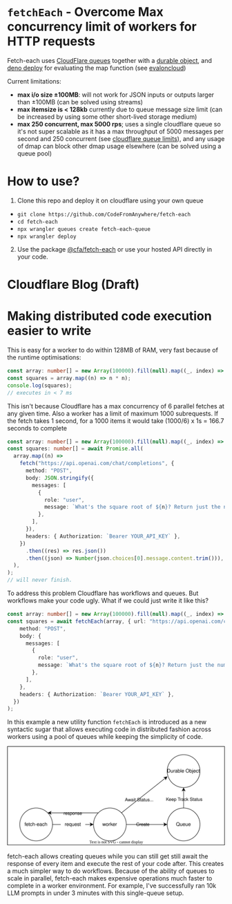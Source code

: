 # `fetchEach` - Overcome Max concurrency limit of workers for HTTP requests

Fetch-each uses [CloudFlare queues](https://developers.cloudflare.com/queues/) together with a [durable object](https://developers.cloudflare.com/durable-objects/), and [deno deploy](https://deno.com/deploy) for evaluating the map function (see [evaloncloud](https://github.com/CodeFromAnywhere/evaloncloud))

Current limitations:

- **max i/o size ±100MB**: will not work for JSON inputs or outputs larger than ±100MB (can be solved using streams)
- **max itemsize is < 128kb** currently due to queue message size limit (can be increased by using some other short-lived storage medium)
- **max 250 concurrent, max 5000 rps**; uses a single cloudflare queue so it's not super scalable as it has a max throughput of 5000 messages per second and 250 concurrent (see [cloudflare queue limits](https://developers.cloudflare.com/queues/platform/limits/)), and any usage of dmap can block other dmap usage elsewhere (can be solved using a queue pool)

# How to use?

1. Clone this repo and deploy it on cloudflare using your own queue

- `git clone https://github.com/CodeFromAnywhere/fetch-each`
- `cd fetch-each`
- `npx wrangler queues create fetch-each-queue`
- `npx wrangler deploy`

2. Use the package [@cfa/fetch-each](https://jsr.io/@cfa/fetch-each) or use your hosted API directly in your code.

# Cloudflare Blog (Draft)

# Making distributed code execution easier to write

This is easy for a worker to do within 128MB of RAM, very fast because of the runtime optimisations:

```ts
const array: number[] = new Array(100000).fill(null).map((_, index) => index);
const squares = array.map((n) => n * n);
console.log(squares);
// executes in < 7 ms
```

This isn't because Cloudflare has a max concurrency of 6 parallel fetches at any given time. Also a worker has a limit of maximum 1000 subrequests. If the fetch takes 1 second, for a 1000 items it would take (1000/6) x 1s = 166.7 seconds to complete

```ts
const array: number[] = new Array(100000).fill(null).map((_, index) => index);
const squares: number[] = await Promise.all(
  array.map((n) =>
    fetch("https://api.openai.com/chat/completions", {
      method: "POST",
      body: JSON.stringify({
        messages: [
          {
            role: "user",
            message: `What's the square root of ${n}? Return just the number`,
          },
        ],
      }),
      headers: { Authorization: `Bearer YOUR_API_KEY` },
    })
      .then((res) => res.json())
      .then((json) => Number(json.choices[0].message.content.trim())),
  ),
);
// will never finish.
```

To address this problem Cloudflare has workflows and queues. But workflows make your code ugly. What if we could just write it like this?

```ts
const array: number[] = new Array(100000).fill(null).map((_, index) => index);
const squares = await fetchEach(array, { url: "https://api.openai.com/chat/completions",
    method: "POST",
    body: {
      messages: [
        {
          role: "user",
          message: `What's the square root of ${n}? Return just the number`,
        },
      ],
    },
    headers: { Authorization: `Bearer YOUR_API_KEY` },
  })
);
```

In this example a new utility function `fetchEach` is introduced as a new syntactic sugar that allows executing code in distributed fashion across workers using a pool of queues while keeping the simplicity of code.

![](public/graph.drawio.svg)

fetch-each allows creating queues while you can still get still await the response of every item and execute the rest of your code after. This creates a much simpler way to do workflows. Because of the ability of queues to scale in parallel, fetch-each makes expensive operations much faster to complete in a worker environment. For example, I've successfully ran 10k LLM prompts in under 3 minutes with this single-queue setup.
